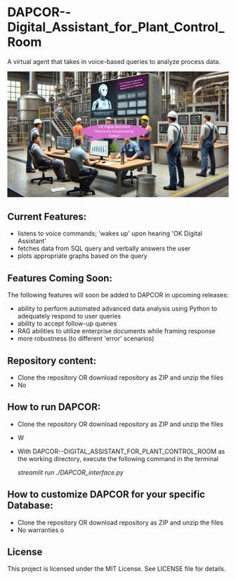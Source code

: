 # DAPCOR--Digital_Assistant_for_Plant_Control_Room
A virtual agent that takes in voice-based queries to analyze process data.

![DAPCOR in Plant Control Room Illustration](/img/DAPCOR_usageIllustration.jpg)

## Current Features: 

- listens to voice commands; 'wakes up' upon hearing 'OK Digital Assistant'
- fetches data from SQL query and verbally answers the user
- plots appropriate graphs based on the query

## Features Coming Soon: 

The following features will soon be added to DAPCOR in upcoming releases:

- ability to perform automated advanced data analysis using Python to adequately respond to user queries
- ability to accept follow-up queries
- RAG abilities to utilize enterprise documents while framing response
- more robustness (to different 'error' scenarios)

## Repository content: 

- Clone the repository OR download repository as ZIP and unzip the files
- No 

## How to run DAPCOR: 

- Clone the repository OR download repository as ZIP and unzip the files
- W
- With DAPCOR--DIGITAL_ASSISTANT_FOR_PLANT_CONTROL_ROOM as the working directory, execute the following command in the terminal

    *streamlit run ./DAPCOR_interface.py*

## How to customize DAPCOR for your specific Database: 

- Clone the repository OR download repository as ZIP and unzip the files
- No warranties o

## License

This project is licensed under the MIT License. See LICENSE file for details. 